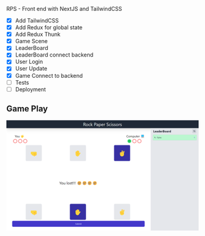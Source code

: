 RPS - Front end with NextJS and TailwindCSS

- [x] Add TailwindCSS
- [x] Add Redux for global state
- [x] Add Redux Thunk 
- [x] Game Scene
- [x] LeaderBoard
- [x] LeaderBoard connect backend
- [x] User Login
- [x] User Update
- [x] Game Connect to backend
- [ ] Tests
- [ ] Deployment

## Game Play

[![Game Play](https://github.com/ogtayhuseynov0/rps-front/raw/main/ss-Game.png)](https://user-images.githubusercontent.com/25150050/152224998-7699d490-8903-4767-b393-c13bbd4bf3d7.mp4)
